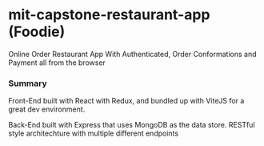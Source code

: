 # mit-capstone-restaurant-app (Foodie)
Online Order Restaurant App With Authenticated, Order Conformations and Payment all from the browser

### Summary
Front-End built with React with Redux, and bundled up with ViteJS for a great dev environment.

Back-End built with Express that uses MongoDB as the data store. RESTful style architechture with multiple different endpoints

